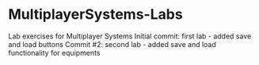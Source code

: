 # MultiplayerSystems-Labs
Lab exercises for Multiplayer Systems
Initial commit: first lab - added save and load buttons
Commit #2: second lab - added save and load functionality for equipments
